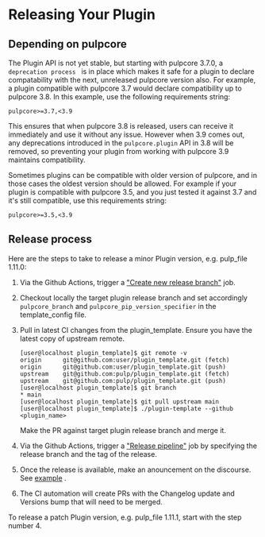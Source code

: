 # Releasing Your Plugin

## Depending on pulpcore

The Plugin API is not yet stable, but starting with pulpcore 3.7.0, a
`deprecation process ` is in place which makes it safe for a plugin
to declare compatability with the next, unreleased pulpcore version also. For example, a plugin
compatible with pulpcore 3.7 would declare compatibility up to pulpcore 3.8. In this example, use
the following requirements string:

```
pulpcore>=3.7,<3.9
```

This ensures that when pulpcore 3.8 is released, users can receive it immediately and use it without
any issue. However when 3.9 comes out, any deprecations introduced in the `pulpcore.plugin` API in
3.8 will be removed, so preventing your plugin from working with pulpcore 3.9 maintains
compatibility.

Sometimes plugins can be compatible with older version of pulpcore, and in those cases the oldest
version should be allowed. For example if your plugin is compatible with pulpcore 3.5, and you just
tested it against 3.7 and it's still compatible, use this requirements string:

```
pulpcore>=3.5,<3.9
```

## Release process

Here are the steps to take to release a minor Plugin version, e.g. pulp_file 1.11.0:

1. Via the Github Actions, trigger a ["Create new release branch"](https://github.com/pulp/pulpcore/actions/workflows/create-branch.yml) job.

2. Checkout locally the target plugin release branch and set accordingly `pulpcore_branch` and
   `pulpcore_pip_version_specifier` in the template_config file.

3. Pull in latest CI changes from the plugin_template. Ensure you have the latest copy of upstream
   remote.

   ```
   [user@localhost plugin_template]$ git remote -v
   origin      git@github.com:user/plugin_template.git (fetch)
   origin      git@github.com:user/plugin_template.git (push)
   upstream    git@github.com:pulp/plugin_template.git (fetch)
   upstream    git@github.com:pulp/plugin_template.git (push)
   [user@localhost plugin_template]$ git branch
   * main
   [user@localhost plugin_template]$ git pull upstream main
   [user@localhost plugin_template]$ ./plugin-template --github <plugin_name>
   ```

   Make the PR against target plugin release branch and merge it.

4. Via the Github Actions, trigger a ["Release pipeline"](https://github.com/pulp/pulpcore/actions/workflows/release.yml) job
   by specifying the release branch and the tag of the release.

5. Once the release is available, make an anouncement on the discourse. See [example](https://discourse.pulpproject.org/t/pulp-file-1-11-0-has-been-released/551/2) .

6. The CI automation will create PRs with the Changelog update and Versions bump that will need to
   be merged.

To release a patch Plugin version, e.g. pulp_file 1.11.1, start with the step number 4.
